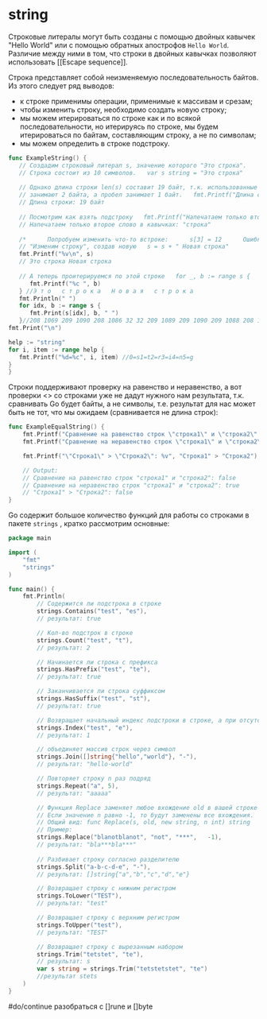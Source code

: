 # string
Строковые литералы могут быть созданы с помощью двойных кавычек "Hello World" или с помощью обратных апострофов `Hello World`. Различие между ними в том, что строки в двойных кавычках позволяют использовать [[Escape sequence]].

Строка представляет собой неизменяемую последовательность байтов. Из этого следует ряд выводов:
-   к строке применимы операции, применимые к массивам и срезам;
-   чтобы изменить строку, необходимо создать новую строку;
-   мы можем итерироваться по строке как и по всякой последовательности, но итерируясь по строке, мы будем итерироваться по байтам, составляющим строку, а не по символам;
-   мы можем определить в строке подстроку.

```go
func ExampleString() {  
   // Создадим строковый литерал s, значение которого "Это строка".  
   // Строка состоит из 10 символов.   var s string = "Это строка"  
  
   // Однако длина строки len(s) составит 19 байт, т.к. использованные кирилические символы  
   // занимают 2 байта, а пробел занимает 1 байт.   fmt.Printf("Длина строки: %d байт\n", len(s))  
   // Длина строки: 19 байт  
  
   // Посмотрим как взять подстроку   fmt.Printf("Напечатаем только второе слово в кавычках: \"%v\"\n", s[7:])  
   // Напечатаем только второе слово в кавычках: "строка"  
  
   /*      Попробуем изменить что-то встроке:      s[3] = 12      Ошибка компиляции: cannot assign to s[3], потому что строки - неизменяемые последовательности.   */  
   // "Изменим строку", создав новую   s = s + " Новая строка"  
   fmt.Printf("%v\n", s)  
   // Это строка Новая строка  
  
   // А теперь проитерируемся по этой строке   for _, b := range s {  
      fmt.Printf("%c ", b)  
   } //Э т о   с т р о к а   Н о в а я   с т р о к а  
   fmt.Println(" ")  
   for idx, b := range s {  
      fmt.Print(s[idx], b, " ")  
   }//208 1069 209 1090 208 1086 32 32 209 1089 209 1090 209 1088 208 1086 208 1082 208 1072 32 32 208 1053 208 1086 208 1074 208 1072 209 1103 32 32 209 1089 209 1090 209 1088 208 1086 208 1082 208 1072   
fmt.Print("\n")

help := "string"  
for i, item := range help {  
   fmt.Printf("%d=%c", i, item) //0=s1=t2=r3=i4=n5=g
}
}
```

Строки поддерживают проверку на равенство и неравенство, а вот проверки <> со строками уже не дадут нужного нам результата, т.к. сравнивать Go будет байты, а не символы, т.е. результат для нас может быть не тот, что мы ожидаем (сравнивается не длина строк):

```go
func ExampleEqualString() {
	fmt.Printf("Сравнение на равенство строк \"строка1\" и \"строка2\": %v\n", "строка1" == "строка2")
	fmt.Printf("Сравнение на неравенство строк \"строка1\" и \"строка2\": %v\n", "строка1" != "строка2")

	fmt.Printf("\"Строка1\" > \"Строка2\": %v", "Строка1" > "Строка2")

	// Output:
	// Сравнение на равенство строк "строка1" и "строка2": false
	// Сравнение на неравенство строк "строка1" и "строка2": true
	// "Строка1" > "Строка2": false
}
```

Go содержит большое количество функций для работы со строками в пакете `strings` , кратко рассмотрим основные: 

```go
package main

import (
    "fmt"
    "strings"
)

func main() {
    fmt.Println(    
        // Содержится ли подстрока в строке    
        strings.Contains("test", "es"), 
        // результат: true

        // Кол-во подстрок в строке
        strings.Count("test", "t"),
        // результат: 2

        // Начинается ли строка с префикса       
        strings.HasPrefix("test", "te"), 
        // результат: true

        // Заканчивается ли строка суффиксом
        strings.HasSuffix("test", "st"), 
        // результат: true

        // Возвращает начальный индекс подстроки в строке, а при отсутствии вхождения возвращает -1
        strings.Index("test", "e"), 
        // результат: 1

        // объединяет массив строк через символ
        strings.Join([]string{"hello","world"}, "-"),
        // результат: "hello-world"

        // Повторяет строку n раз подряд
        strings.Repeat("a", 5), 
        // результат: "aaaaa"

        // Функция Replace заменяет любое вхождение old в вашей строке на new
        // Если значение n равно -1, то будут заменены все вхождения.
        // Общий вид: func Replace(s, old, new string, n int) string
        // Пример:
        strings.Replace("blanotblanot", "not", "***", 	-1),
        // результат: "bla***bla***"
 
        // Разбивает строку согласно разделителю
        strings.Split("a-b-c-d-e", "-"), 
        // результат: []string{"a","b","c","d","e"}

        // Возвращает строку c нижним регистром
        strings.ToLower("TEST"), 
        // результат: "test"

        // Возвращает строку c верхним регистром
        strings.ToUpper("test"), 
        // результат: "TEST"

        // Возвращает строку с вырезанным набором
        strings.Trim("tetstet", "te"),
        // результат: s
        var s string = strings.Trim("tetstetstet", "te")
		//результат stets
    )
}
```

#do/continue разобраться с []rune и []byte